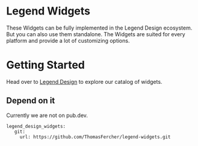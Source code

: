 # Legend Widgets
These Widgets can be fully implemented in the Legend Design ecosystem. But you can also use them standalone.
The Widgets are suited for every platform and provide a lot of customizing options.

# Getting Started
Head over to [Legend Design](https://thomasfercher.github.io) to explore our catalog of widgets. 

## Depend on it
Currently we are not on pub.dev. 

```
legend_design_widgets:
   git:
     url: https://github.com/ThomasFercher/legend-widgets.git
```



 


